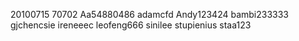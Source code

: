 20100715
70702
Aa54880486
adamcfd
Andy123424
bambi233333
gjchencsie
ireneeec
leofeng666
sinilee
stupienius
staa123